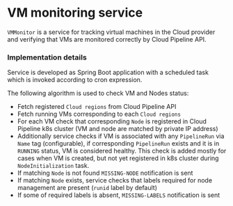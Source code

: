 # VM monitoring service

`VMMonitor` is a service for tracking virtual machines in the Cloud provider and verifying that VMs are monitored correctly by Cloud Pipeline API.

### Implementation details 
Service is developed as Spring Boot application with a scheduled task which is invoked according to cron expression. 

The following algorithm is used to check VM and Nodes status:
-   Fetch registered `Cloud regions` from Cloud Pipeline API
-   Fetch running VMs corresponding to each `Cloud regions`
-   For each VM check that corresponding `Node` is registered in Cloud Pipeline k8s cluster (VM and node are matched by private IP address)
-   Additionally service checks if VM is associated with any `PipelineRun` via `Name` tag (configurable), if corresponding `PipelineRun` exists and it is in `RUNNING` status, VM is considered healthy. This check is added mostly for cases when VM is created, but not yet registered in k8s cluster during `NodeInitialization` task.
-   If matching `Node` is not found `MISSING-NODE` notification is sent
-   If matching `Node` exists, service checks that labels required for node management are present (`runid` label by default)
-   If some of required labels is absent, `MISSING-LABELS` notification is sent
